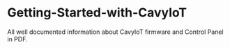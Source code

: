 # Getting-Started-with-CavyIoT
All well documented information about CavyIoT firmware and Control Panel in PDF.
